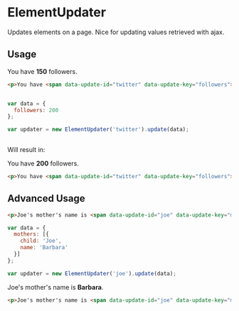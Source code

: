 ElementUpdater
==============

Updates elements on a page. Nice for updating values retrieved with ajax.

## Usage

You have **150** followers.

```html
<p>You have <span data-update-id="twitter" data-update-key="followers">150</span> followers.</p>
```

```javascript

var data = {
  followers: 200
};

var updater = new ElementUpdater('twitter').update(data);
  
```

Will result in:

You have **200** followers.

```html
<p>You have <span data-update-id="twitter" data-update-key="followers">200</span> followers.</p>
```

## Advanced Usage

```html
<p>Joe's mother's name is <span data-update-id="joe" data-update-key="mothers[child='Joe'].name"></span></p>
```

```javascript
var data = {
  mothers: [{
    child: 'Joe',
    name: 'Barbara'
  }]
};

var updater = new ElementUpdater('joe').update(data);
```

Joe's mother's name is **Barbara**.

```html
<p>Joe's mother's name is <span data-update-id="joe" data-update-key="mothers[child='Joe'].name">Barbara</span></p>
```